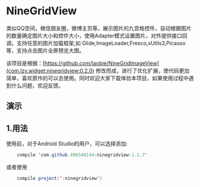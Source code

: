 # NineGridView
类似QQ空间，微信朋友圈，微博主页等，展示图片的九宫格控件，自动根据图片的数量确定图片大小和控件大小，使用Adapter模式设置图片，对外提供接口回调，支持任意的图片加载框架,如 Glide,ImageLoader,Fresco,xUtils3,Picasso 等，支持点击图片全屏预览大图。


该项目是根据：[https://github.com/laobie/NineGridImageView](com.lzy.widget:ninegridview:0.2.0) 修改而成，进行了优化扩展，使代码更加简单，喜欢原作的可以去使用。同时欢迎大家下载体验本项目，如果使用过程中遇到什么问题，欢迎反馈。


## 演示

## 1.用法
使用前，对于Android Studio的用户，可以选择添加:
```java
	compile 'com.github.496546144:ninegridview:1.1.7'
```
或者使用
```java
    compile project(':ninegridview')
```


